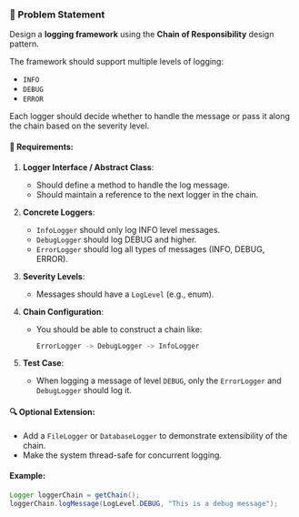 ### 🧩 Problem Statement

Design a **logging framework** using the **Chain of Responsibility** design pattern.

The framework should support multiple levels of logging:
- `INFO`
- `DEBUG`
- `ERROR`

Each logger should decide whether to handle the message or pass it along the chain based on the severity level.

#### 🎯 Requirements:
1. **Logger Interface / Abstract Class**:
    - Should define a method to handle the log message.
    - Should maintain a reference to the next logger in the chain.

2. **Concrete Loggers**:
    - `InfoLogger` should only log INFO level messages.
    - `DebugLogger` should log DEBUG and higher.
    - `ErrorLogger` should log all types of messages (INFO, DEBUG, ERROR).

3. **Severity Levels**:
    - Messages should have a `LogLevel` (e.g., enum).

4. **Chain Configuration**:
    - You should be able to construct a chain like:
      ```java
      ErrorLogger -> DebugLogger -> InfoLogger
      ```

5. **Test Case**:
    - When logging a message of level `DEBUG`, only the `ErrorLogger` and `DebugLogger` should log it.

#### 🔍 Optional Extension:
- Add a `FileLogger` or `DatabaseLogger` to demonstrate extensibility of the chain.
- Make the system thread-safe for concurrent logging.

#### Example:
```java
Logger loggerChain = getChain();
loggerChain.logMessage(LogLevel.DEBUG, "This is a debug message");
